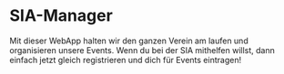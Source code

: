 # SIA-Manager
Mit dieser WebApp halten wir den ganzen Verein am laufen und organisieren unsere Events.  Wenn du bei der SIA mithelfen willst, dann einfach jetzt gleich registrieren und dich für Events eintragen!
